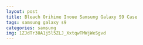 ```yaml
---
layout: post
title: Bleach Orihime Inoue Samsung Galaxy S9 Case
tags: samsung galaxy s9
categories: samsung
img: 1ZJdTr38A1j5l5ZLJ_XxtqwTMWjWeSgvd
---
```

